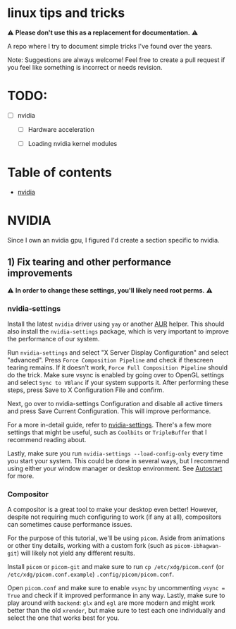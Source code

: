 # linux tips and tricks
:warning: **Please don't use this as a replacement for documentation.** :warning:

A repo where I try to document simple tricks I've found over the years.

Note: Suggestions are always welcome! Feel free to create a pull request if you feel like something is incorrect or needs revision.


# TODO:
- [ ] nvidia
  - [ ] Hardware acceleration
  - [ ] Loading nvidia kernel modules


# Table of contents
- [nvidia](#nvidia)

# NVIDIA
Since I own an nvidia gpu, I figured I'd create a section specific to nvidia.

## 1) Fix tearing and other performance improvements
:warning: **In order to change these settings, you'll likely need root perms.** :warning:
### nvidia-settings
Install the latest `nvidia` driver using `yay` or another [AUR](https://aur.archlinux.org/) helper. This should also install the `nvidia-settings` package, which is very important to improve the performance of our system. 

Run `nvidia-settings` and select "X Server Display Configuration" and select "advanced". Press `Force Composition Pipeline` and check if thescreen tearing remains. If it doesn't work, `Force Full Composition Pipeline` should do the trick. Make sure vsync is enabled by going over to OpenGL settings and select `Sync to VBlanc` if your system supports it. After performing these steps, press Save to X Configuration File and confirm. 

Next, go over to nvidia-settings Configuration and disable all active timers and press Save Current Configuration. This will improve performance. 

For a more in-detail guide, refer to [nvidia-settings](https://wiki.archlinux.org/title/NVIDIA#nvidia-settings). There's a few more settings that might be useful, such as `Coolbits` or `TripleBuffer` that I recommend reading about.

Lastly, make sure you run `nvidia-settings --load-config-only` every time you start your system. This could be done in several ways, but I recommend using either your window manager or desktop environment. See [Autostart](https://wiki.archlinux.org/title/Autostarting) for more.

### Compositor
A compositor is a great tool to make your desktop even better! However, despite not requiring much configuring to work (if any at all), compositors can sometimes cause performance issues. 

For the purpose of this tutorial, we'll be using `picom`. Aside from animations or other tiny details, working with a custom fork (such as `picom-ibhagwan-git`) will likely not yield any different results.

Install `picom` or `picom-git` and make sure to run `cp /etc/xdg/picom.conf` (or `/etc/xdg/picom.conf.example`) `.config/picom/picom.conf`. 

Open `picom.conf` and make sure to enable `vsync` by uncommenting `vsync = True` and check if it improved performance in any way. Lastly, make sure to play around with `backend`: `glx` and `egl` are more modern and might work better than the old `xrender`, but make sure to test each one individually and select the one that works best for you.
